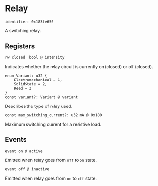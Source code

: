 # Relay

    identifier: 0x183fe656

A switching relay.

## Registers

    rw closed: bool @ intensity

Indicates whether the relay circuit is currently on (closed) or off (closed).

    enum Variant: u32 {
        Electromechanical = 1,
        SolidState = 2,
        Reed = 3
    }
    const variant?: Variant @ variant

Describes the type of relay used.

    const max_switching_current?: u32 mA @ 0x180

Maximum switching current for a resistive load.

## Events

    event on @ active

Emitted when relay goes from ``off`` to ``on`` state.

    event off @ inactive

Emitted when relay goes from ``on`` to ``off`` state.
